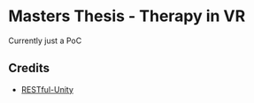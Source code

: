 # Masters Thesis - Therapy in VR

Currently just a PoC

## Credits

- [RESTful-Unity](https://github.com/stenosis/RESTful-Unity)